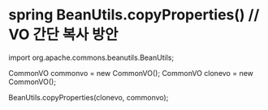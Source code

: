 # spring BeanUtils.copyProperties() // VO 간단 복사 방안

import org.apache.commons.beanutils.BeanUtils;

CommonVO commonvo  = new CommonVO();
CommonVO clonevo  = new CommonVO();

BeanUtils.copyProperties(clonevo, commonvo);